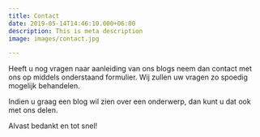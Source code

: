 ```yaml
---
title: Contact
date: 2019-05-14T14:46:10.000+06:00
description: This is meta description
image: images/contact.jpg

---
```

Heeft u nog vragen naar aanleiding van ons blogs neem dan contact met ons op middels onderstaand formulier. Wij zullen uw vragen zo spoedig mogelijk behandelen.

Indien u graag een blog wil zien over een onderwerp, dan kunt u dat ook met ons delen.

Alvast bedankt en tot snel!